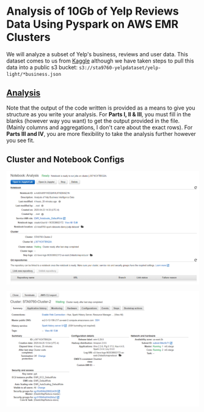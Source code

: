 # Analysis of 10Gb of Yelp Reviews Data Using Pyspark on AWS EMR Clusters

We will analyze a subset of Yelp's business, reviews and user data. This dataset comes to us from [Kaggle](https://www.kaggle.com/yelp-dataset/yelp-dataset) although we have taken steps to pull this data into a public s3 bucket: `s3://sta9760-yelpdataset/yelp-light/*business.json`

## [Analysis](https://github.com/dannyhuang994/sta9760_yelp_analysis/blob/master/Analysis.ipynb)

Note that the output of the code written is provided as a means to give you structure as you write your analysis. For **Parts I, II & III**, you must fill in the blanks (however way you want) to get the output provided in the file. (Mainly columns and aggregations, I don't care about the exact rows). For **Parts III and IV**, you are more flexibility to take the analysis further however you see fit.

## Cluster and Notebook Configs

![notebook](https://github.com/dannyhuang994/sta9760_yelp_analysis/blob/master/Asset/notebook.png?raw=true)


![cluster](https://github.com/dannyhuang994/sta9760_yelp_analysis/blob/master/Asset/cluster%20summary.png?raw=true)
